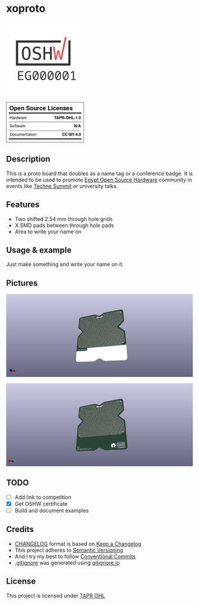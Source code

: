 # xoproto

![Open Source Hardware Certificate EG000001](./oshw_cert.png)

![Open Source Hardware Facts](./oshw_facts.png)

## Description
This is a proto board that doubles as a name tag or a conference badge. It is intended to be used to promote [Egypt Open Source Hardware](https://egoshw.com) community in events like [Techne Summit](https://alex.technesummit.com/2022) or university talks.

## Features
- Two shifted 2.54 mm through hole grids
- X SMD pads between through hole pads
- Area to write your name on

## Usage & example
Just make something and write your name on it.

## Pictures

![XOProto top view](./top.png)

![XOProto bottom view](./bottom.png)

## TODO
- [ ] Add link to competition
- [x] Get OSHW certificate
- [ ] Build and document examples

## Credits
- [CHANGELOG](./CHANGELOG.md) format is based on [Keep a Changelog](https://keepachangelog.com/en/1.0.0/)
- This project adheres to [Semantic Versioning](https://semver.org/spec/v2.0.0.html)
- And I try my best to follow [Conventional Commits](https://www.conventionalcommits.org/en/v1.0.0/)
- [.gitignore](./.gitignore) was generated using [gitignore.io](https://www.toptal.com/developers/gitignore)

## License
This project is licensed under [TAPR OHL](./LICENSE)
